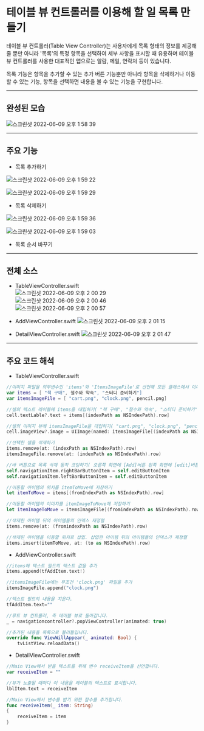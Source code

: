 # 테이블 뷰 컨트롤러를 이용해 할 일 목록 만들기
테이블 뷰 컨트롤러(Table View Controller)는 사용자에게 목록 형태의 정보를 제공해 줄 뿐만 아니라 '목록'의 특정 항목을 선택하여 세부 사항을 표시할 때 유용하며 테이블 뷰 컨트롤러를 사용한 대표적인 앱으로는 알람, 메일, 연락처 등이 있습니다.

목록 기능은 항목을 추가할 수 있는 추가 버튼 기능뿐만 아니라 항목을 삭제하거나 이동할 수 있는 기능, 항목을 선택하면 내용을 볼 수 있는 기능을 구현합니다. 

------------------------------------------------------------------------

## 완성된 모습

  ![스크린샷 2022-06-09 오후 1 58 39](https://user-images.githubusercontent.com/106981296/173359479-45c7f48f-f02d-4ef1-873a-cdb1fd0bf02f.png)

---------------------------------------------------------------------------

## 주요 기능

* 목록 추가하기  

![스크린샷 2022-06-09 오후 1 59 22](https://user-images.githubusercontent.com/106981296/173361450-10958bb4-fe01-492f-a72b-7a53dc2d7e6a.png)   

![스크린샷 2022-06-09 오후 1 59 29](https://user-images.githubusercontent.com/106981296/173362390-2129b93e-3867-4628-b82f-1d829d972f8d.png)     



* 목록 삭제하기  
 
![스크린샷 2022-06-09 오후 1 59 36](https://user-images.githubusercontent.com/106981296/173362546-18df28da-e0bc-4124-b89b-7bf5e1d3d8ac.png)  

![스크린샷 2022-06-09 오후 1 59 03](https://user-images.githubusercontent.com/106981296/173362576-dc154c19-48ab-4de2-8d63-b404fd12f35a.png)  


* 목록 순서 바꾸기
---------------------------------------------------------------------------

## 전체 소스
* TableViewController.swift  
![스크린샷 2022-06-09 오후 2 00 29](https://user-images.githubusercontent.com/106981296/173361161-8b9c8f6e-cca3-4516-b1a0-646cf30dd4bc.png)  
![스크린샷 2022-06-09 오후 2 00 46](https://user-images.githubusercontent.com/106981296/173361181-1d4adfd9-acdb-463f-845e-196f4b8c4f16.png)  
![스크린샷 2022-06-09 오후 2 00 57](https://user-images.githubusercontent.com/106981296/173361202-eea6c216-1402-4af1-8ce4-3e80b793b4f3.png)  



* AddViewController.swift
![스크린샷 2022-06-09 오후 2 01 15](https://user-images.githubusercontent.com/106981296/173361044-56ce5c9b-0e3a-4190-b5ce-d66f8f388afd.png)  




* DetailViewController.swift
![스크린샷 2022-06-09 오후 2 01 47](https://user-images.githubusercontent.com/106981296/173360790-a2e0292d-e87b-460c-ab24-54b5e3933cf3.png)  


---------------------------------------------------------------------------------------------------------------------

## 주요 코드 해석 

* TableViewController.swift

```SWIFT
//이미지 파일을 외부변수인 'items'와 'ItemsImageFile'로 선언해 모든 클래스에서 이미지를 사용할 수 있습니다.
var items = [ "책 구매", 철수와 약속", "스터디 준비하기"]
var itemsImageFile = [ "cart.png", "clock.png", pencil.png] 

//셀의 텍스트 레이블에 items을 대입하기( "책 구매", "철수와 약속", "스터디 준비하기" )
cell.textLable?.text = items[(indexPath as NSIndexPath).row]

//셀의 이미지 뷰에 itemsImageFile을 대입하기( "cart.png", "clock.png", "pencil.png")
cell.imageView?.image = UIImage(named: itemsImageFile[(indexPath as NSIndexPath).row])

//선택한 셀을 삭제하기
items.remove(at: (indexPath as NSIndexPath).row)
itemsImageFile.remove(at: (indexPath as NSIndexPath).row)

//바 버튼으로 목록 삭제 동작 코딩하기( 오른쪽 화면에 [Add]버튼 왼쪽 화면에 [edit]버튼 ) 
self.navigationItem.rightBarButtonItem = self.editButtonItem
self.navigationItem.leftBarButtonItem = self.editButtonItem

//이동할 아이템의 위치를 itemToMove에 저장하기
let itemToMove = items[(fromIndexPath as NSIndexPath).row]

//이동할 아이템의 이미지를 itemImageToMove에 저장하기
let itemImageToMove = itemsImageFile[(fromindexPath as NSIndexPath).row]

//삭제한 아이템 뒤의 아이템들의 인덱스 재정렬
items.remove(at: (fromindexPath as NSIndexPath).row)

//삭제된 아이템을 이동할 위치로 삽입. 삽입한 아이템 뒤의 아이템들의 인덱스가 재정렬
items.insert(itemToMove, at: (to as NSIndexPath).row)   
```


* AddViewController.swift

```SWIFT
//items에 텍스트 필드의 텍스트 값을 추가
items.append(tfAddItem.text!)

//itemsImageFile에는 무조건 'clock.png' 파일을 추가
itemsImageFile.append("clock.png")

//텍스트 필드의 내용을 지운다.
tfAddItem.text=""

//루트 뷰 컨트롤러, 즉 테이블 뷰로 돌아갑니다.
_ = navigationcontroller?.popViewController(animated: true)

//추가된 내용을 목록으로 불러들입니다.
override func ViewWillAppear(_ animated: Bool) {
    tvListView.reloadData()
```  

* DetailViewController.swift
```SWIFT
//Main View에서 받을 텍스트를 위해 변수 receiveItem을 선언합니다.
var receiveItem = ""

//뷰가 노출될 때마다 이 내용을 레이블의 텍스트로 표시합니다.
lblItem.text = receiveItem

//Main View에서 변수를 받기 위한 함수를 추가합니다.
func receiveItem(_ item: String)
{
    receiveItem = item
}
